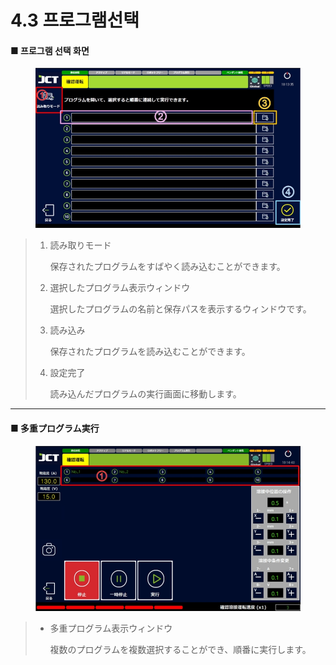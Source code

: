# 4.3 프로그램선택

#### ■ 프로그램 선택 화면

<figure><img src="img/p_sel_1.jpg" alt=""><figcaption></figcaption></figure>

> 1.  読み取りモード
>
>     保存されたプログラムをすばやく読み込むことができます。
> 2.  選択したプログラム表示ウィンドウ
>
>     選択したプログラムの名前と保存パスを表示するウィンドウです。
> 3.  読み込み
>
>     保存されたプログラムを読み込むことができます。
> 4.  設定完了
>
>     読み込んだプログラムの実行画面に移動します。

***

#### ■ 多重プログラム実行

<figure><img src="img/p_sel_2.jpg" alt=""><figcaption></figcaption></figure>

> *   多重プログラム表示ウィンドウ
>
>     複数のプログラムを複数選択することができ、順番に実行します。
